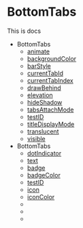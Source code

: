 <!-- panels:start -->
<!-- div:left-panel -->
# BottomTabs
This is docs

<!-- div:right-panel -->
<ul id="optionsUl">
  <li><span class="caret">BottomTabs</span>
    <ul class="nested active">
      <li><a href="">animate</a></li>
      <li><a href="">backgroundColor</a></li>
      <li><a href="">barStyle</a></li>
      <li><a href="">currentTabId</a></li>
      <li><a href="">currentTabIndex</a></li>
      <li><a href="">drawBehind</a></li>
      <li><a href="">elevation</a></li>
      <li><a href="">hideShadow</a></li>
      <li><a href="">tabsAttachMode</a></li>
      <li><a href="">testID</a></li>
      <li><a href="">titleDisplayMode</a></li>
      <li><a href="">translucent</a></li>
      <li><a href="">visible</a></li>
    </ul>
    </li>
    <li><span class="caret">BottomTabs</span>
    <ul class="nested active">
      <li><a href="">dotIndicator</a></li>
      <li><a href="">text</a></li>
      <li><a href="">badge</a></li>
      <li><a href="">badgeColor</a></li>
      <li><a href="">testID</a></li>
      <li><a href="">icon</a></li>
      <li><a href="">iconColor</a></li>
      <li><a href=""></a></li>
      <li><a href=""></a></li>
      <li><a href=""></a></li>
    </ul>
    </li>
</ul>
<!-- panels:end -->